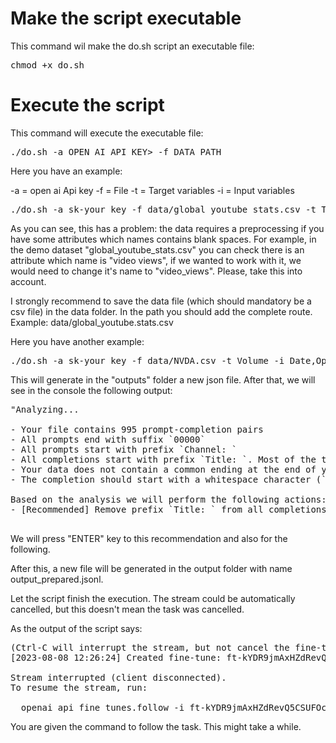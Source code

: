 
# Make the script executable

This command wil make the do.sh script an executable file:
<pre>
chmod +x do.sh
</pre>

# Execute the script

This command will execute the executable file:

<pre>
./do.sh -a OPEN_AI_API_KEY> -f DATA_PATH
</pre>

Here you have an example:

-a = open ai Api key
-f = File
-t = Target variables
-i = Input variables

<pre>
./do.sh -a sk-your_key -f data/global_youtube_stats.csv -t Title,Uploads -i channel_type,Category,Subscribers
</pre>

As you can see, this has a problem: the data requires a preprocessing if you have some attributes which names contains blank spaces. For example, in the demo dataset "global_youtube_stats.csv" you can check there is an attribute which name is "video views", if we wanted to work with it, we would need to change it's name to "video_views". Please, take this into account.

I strongly recommend to save the data file (which should mandatory be a csv file) in the data folder. In the path you should add the complete route. Example: data/global_youtube.stats.csv

Here you have another example:
<pre>
./do.sh -a sk-your_key -f data/NVDA.csv -t Volume -i Date,Open,High,Low,Close
</pre>


This will generate in the "outputs" folder a new json file. After that, we will see in the console the following output: 

<pre>
"Analyzing...

- Your file contains 995 prompt-completion pairs
- All prompts end with suffix `00000`
- All prompts start with prefix `Channel: `
- All completions start with prefix `Title: `. Most of the time you should only add the output data into the completion, without any prefix
- Your data does not contain a common ending at the end of your completions. Having a common ending string appended to the end of the completion makes it clearer to the fine-tuned model where the completion should end. See https://platform.openai.com/docs/guides/fine-tuning/preparing-your-dataset for more detail and examples.
- The completion should start with a whitespace character (` `). This tends to produce better results due to the tokenization we use. See https://platform.openai.com/docs/guides/fine-tuning/preparing-your-dataset for more details

Based on the analysis we will perform the following actions:
- [Recommended] Remove prefix `Title: ` from all completions [Y/n]: "

</pre>


We will press "ENTER" key to this recommendation and also for the following.

After this, a new file will be generated in the output folder with name output_prepared.jsonl.

Let the script finish the execution. The stream could be automatically cancelled, but this doesn't mean the task was cancelled.

As the output of the script says:
<pre>
(Ctrl-C will interrupt the stream, but not cancel the fine-tune)
[2023-08-08 12:26:24] Created fine-tune: ft-kYDR9jmAxHZdRevQ5CSUFOcq

Stream interrupted (client disconnected).
To resume the stream, run:

  openai api fine_tunes.follow -i ft-kYDR9jmAxHZdRevQ5CSUFOcq
</pre>

You are given the command to follow the task. This might take a while.